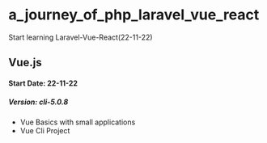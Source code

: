# a_journey_of_php_laravel_vue_react
Start learning Laravel-Vue-React(22-11-22)

## Vue.js
#### Start Date: 22-11-22
##### Version: cli-5.0.8
* Vue Basics with small applications
* Vue Cli Project